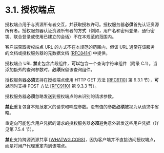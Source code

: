 # 3.1. 授权端点

授权端点用于与资源所有者交互，并获取授权许可。授权服务器**必须**首先认证资源所有者。授权服务器认证资源所有者的方式（例如，用户名和密码登录、通行密钥、联合登录或使用已建立的会话）不在本规范的范围内。

客户端获取授权端点 URL 的方式不在本规范的范围内，但该 URL 通常在该服务的文档或授权服务器的元数据文档 [[RFC8414](https://www.rfc-editor.org/info/rfc8414)] 中提供。

授权端点 URL **禁止**包含片段组件，**可以**包含一个查询字符串组件（附录 C.1）。当添加额外的查询参数时，**必须**保留该查询组件。

授权服务器**必须**支持在授权端点使用 HTTP GET 方法 [[RFC9110](https://www.rfc-editor.org/info/rfc9110)] 第 9.3.1 节），**可以**同时支持 POST 方法 [[RFC9110](https://www.rfc-editor.org/info/rfc9110)] 第 9.3.3 节）。

授权服务器**必须**忽略发送到授权端点的未识别的请求参数。

**禁止**重复包含本规范定义的请求和响应参数。没有值的参数**必须**被视为从请求中省略。

重定向可能包含用户凭据的请求的授权服务器**必须**避免意外转发这些用户凭据（详见第 7.5.4 节）。

**禁止**支持跨源资源共享 [[WHATWG.CORS](https://fetch.spec.whatwg.org/#http-cors-protocol)]，因为客户端并不直接访问授权端点，而是将用户代理重定向到该端点。
